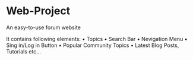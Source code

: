 # Web-Project
An easy-to-use forum website

It contains following elements:
• Topics
• Search Bar
• Nevigation Menu
• Sing in/Log in Button
• Popular Community Topics
• Latest Blog Posts, Tutorials etc...
